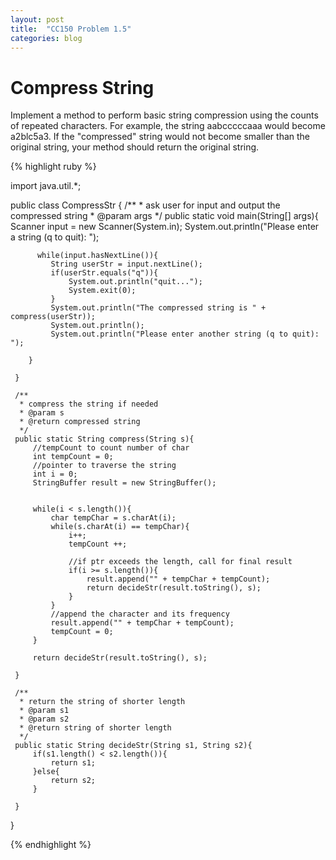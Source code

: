 ```yaml
---
layout: post
title:  "CC150 Problem 1.5"
categories: blog
---
```


# Compress String


 Implement a method to perform basic string compression using the counts of repeated characters. For example, the string aabcccccaaa would become a2blc5a3. If the "compressed" string would not become smaller than the original string, your method should return the original string.





{% highlight ruby %}

import java.util.*;

public class CompressStr {
	/**
	 * ask user for input and output the compressed string
	 * @param args
	 */
	 public static void main(String[] args){
	     Scanner input = new Scanner(System.in);
	     System.out.println("Please enter a string (q to quit): ");
	    	
	      while(input.hasNextLine()){
	    	 String userStr = input.nextLine();
	    	 if(userStr.equals("q")){
	    		 System.out.println("quit...");
	    		 System.exit(0);
	    	 }
	    	 System.out.println("The compressed string is " + compress(userStr));
	    	 System.out.println();
	    	 System.out.println("Please enter another string (q to quit): ");
	    		
	    }
	      
	 }
	 
	 /**
	  * compress the string if needed
	  * @param s
	  * @return compressed string
	  */
	 public static String compress(String s){
		 //tempCount to count number of char
		 int tempCount = 0;
		 //pointer to traverse the string
		 int i = 0;
		 StringBuffer result = new StringBuffer();
		 
		 
		 while(i < s.length()){
			 char tempChar = s.charAt(i);	 
			 while(s.charAt(i) == tempChar){
				 i++;
				 tempCount ++;
				 
				 //if ptr exceeds the length, call for final result
				 if(i >= s.length()){
					 result.append("" + tempChar + tempCount);
					 return decideStr(result.toString(), s);
				 }
			 }
			 //append the character and its frequency
			 result.append("" + tempChar + tempCount);
			 tempCount = 0;
		 }
		 
		 return decideStr(result.toString(), s);
 
	 }
	 
	 /**
	  * return the string of shorter length
	  * @param s1
	  * @param s2
	  * @return string of shorter length
	  */
	 public static String decideStr(String s1, String s2){
		 if(s1.length() < s2.length()){
			 return s1;
		 }else{
			 return s2;
		 }
		 
	 }
}



{% endhighlight %}

